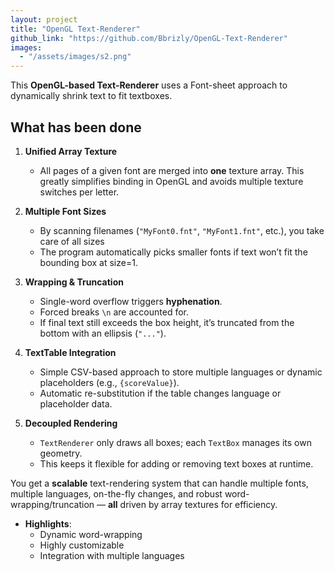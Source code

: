```yaml
---
layout: project
title: "OpenGL Text-Renderer"
github_link: "https://github.com/Bbrizly/OpenGL-Text-Renderer"
images:
  - "/assets/images/s2.png"
---
```


This **OpenGL-based Text-Renderer** uses a Font-sheet approach to dynamically shrink text to fit textboxes. 

## What has been done

1. **Unified Array Texture**  
   - All pages of a given font are merged into **one** texture array. This greatly simplifies binding in OpenGL and avoids multiple texture switches per letter.

2. **Multiple Font Sizes**  
   - By scanning filenames (`"MyFont0.fnt"`, `"MyFont1.fnt"`, etc.), you take care of all sizes
   - The program automatically picks smaller fonts if text won’t fit the bounding box at size=1.

3. **Wrapping & Truncation**  
   - Single-word overflow triggers **hyphenation**.
   - Forced breaks `\n` are accounted for.  
   - If final text still exceeds the box height, it’s truncated from the bottom with an ellipsis (`"..."`).

4. **TextTable Integration**  
   - Simple CSV-based approach to store multiple languages or dynamic placeholders (e.g., `{scoreValue}`).
   - Automatic re-substitution if the table changes language or placeholder data.

5. **Decoupled Rendering**  
   - `TextRenderer` only draws all boxes; each `TextBox` manages its own geometry.  
   - This keeps it flexible for adding or removing text boxes at runtime.

You get a **scalable** text-rendering system that can handle multiple fonts, multiple languages, on-the-fly changes, and robust 
word-wrapping/truncation — **all** driven by array textures for efficiency.

- **Highlights**:
  - Dynamic word-wrapping
  - Highly customizable
  - Integration with multiple languages
